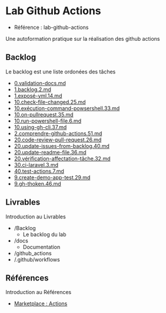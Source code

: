 # Lab Github Actions 
 
- Référence :  lab-github-actions 

Une autoformation pratique sur la réalisation des github actions  

## Backlog 

Le backlog est une liste ordonées des tâches 

- [0.validation-docs.md](./Backlog/0.validation-docs.md) 
- [1.backlog.2.md](./Backlog/1.backlog.2.md) 
- [1.exposé-yml.14.md](./Backlog/1.exposé-yml.14.md) 
- [10.check-file-changed.25.md](./Backlog/10.check-file-changed.25.md) 
- [10.exécution-command-powsershell.33.md](./Backlog/10.exécution-command-powsershell.33.md) 
- [10.on-pullrequest.35.md](./Backlog/10.on-pullrequest.35.md) 
- [10.run-powershell-file.6.md](./Backlog/10.run-powershell-file.6.md) 
- [10.using-gh-cli.37.md](./Backlog/10.using-gh-cli.37.md) 
- [2.comprendre-github-actions.51.md](./Backlog/2.comprendre-github-actions.51.md) 
- [20.code-review-pull-request.26.md](./Backlog/20.code-review-pull-request.26.md) 
- [20.update-issues-from-backlog.40.md](./Backlog/20.update-issues-from-backlog.40.md) 
- [20.update-readme-file.36.md](./Backlog/20.update-readme-file.36.md) 
- [20.vérification-affectation-tâche.32.md](./Backlog/20.vérification-affectation-tâche.32.md) 
- [30.ci-laravel.3.md](./Backlog/30.ci-laravel.3.md) 
- [40.test-actions.7.md](./Backlog/40.test-actions.7.md) 
- [9.create-demo-app-test.29.md](./Backlog/9.create-demo-app-test.29.md) 
- [9.gh-thoken.46.md](./Backlog/9.gh-thoken.46.md) 
## Livrables 

Introduction au Livrables 

- /Backlog 
  - Le backlog du lab 
- /docs 
  - Documentation 
- /github_actions 
- /.github/workflows 
## Références 

Introduction au Références 

- [Marketplace : Actions](https://github.com/marketplace?category=project-management&query=label&type=actions) 

